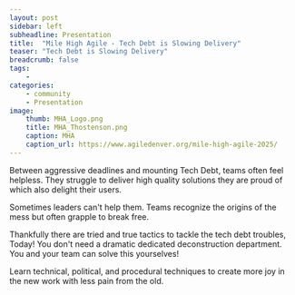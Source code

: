 ```yaml
---
layout: post
sidebar: left
subheadline: Presentation
title:  "Mile High Agile - Tech Debt is Slowing Delivery"
teaser: "Tech Debt is Slowing Delivery"
breadcrumb: false
tags:
    - 
categories:
    - community
    - Presentation
image:
    thumb: MHA_Logo.png
    title: MHA_Thostenson.png
    caption: MHA
    caption_url: https://www.agiledenver.org/mile-high-agile-2025/
---
```

Between aggressive deadlines and mounting Tech Debt, teams often feel helpless. They struggle to deliver high quality solutions they are proud of which also delight their users.

Sometimes leaders can't help them.
Teams recognize the origins of the mess but often grapple to break free.

Thankfully there are tried and true tactics to tackle the tech debt troubles, Today! You don't need a dramatic dedicated deconstruction department. You and your team can solve this yourselves!

Learn technical, political, and procedural techniques to create more joy in the new work with less pain from the old.
